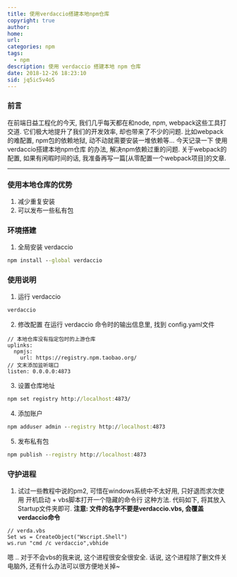 ```yaml
---
title: 使用verdaccio搭建本地npm仓库
copyright: true
author: 
home: 
url: 
categories: npm
tags: 
  - npm
description: 使用 verdaccio 搭建本地 npm 仓库
date: 2018-12-26 18:23:10
sid: jq5ic5v4o5
---
```

### 前言
在前端日益工程化的今天, 我们几乎每天都在和node, npm, webpack这些工具打交道.
它们极大地提升了我们的开发效率, 却也带来了不少的问题.
比如webpack的难配置, npm包的依赖地狱, 动不动就需要安装一堆依赖等...
今天记录一下 使用verdaccio搭建本地npm仓库 的办法, 解决npm依赖过重的问题.
关于webpack的配置, 如果有闲暇时间的话, 我准备再写一篇[从零配置一个webpack项目]的文章.
<!-- more -->
---

### 使用本地仓库的优势
1. 减少重复安装
2. 可以发布一些私有包

### 环境搭建
1. 全局安装 verdaccio
```cmd
npm install --global verdaccio
```

### 使用说明

1. 运行 verdaccio
```cmd
verdaccio
```

2. 修改配置
在运行 verdaccio 命令时的输出信息里, 找到 config.yaml文件
```
// 本地仓库没有指定包时的上游仓库
uplinks:
  npmjs:
    url: https://registry.npm.taobao.org/  
// 文末添加监听端口
listen: 0.0.0.0:4873
```

3. 设置仓库地址
```cmd
npm set registry http://localhost:4873/
```

4. 添加账户
```cmd
npm adduser admin --registry http://localhost:4873
```

5. 发布私有包
```cmd
npm publish --registry http://localhost:4873
```

### 守护进程
1. 试过一些教程中说的pm2, 可惜在windows系统中不太好用, 只好退而求次使用 开机启动 + vbs脚本打开一个隐藏的命令行 这种方法. 代码如下, 将其放入Startup文件夹即可.
**注意: 文件的名字不要是verdaccio.vbs, 会覆盖verdaccio命令**

```vbs
// verda.vbs
Set ws = CreateObject("Wscript.Shell") 
ws.run "cmd /c verdaccio",vbhide
```
嗯 .. 对于不会vbs的我来说, 这个进程很安全很安全.
话说, 这个进程除了删文件关电脑外, 还有什么办法可以很方便地关掉~
